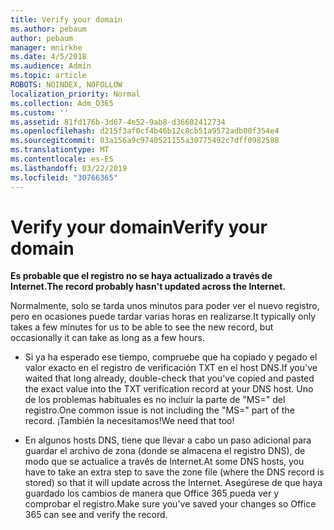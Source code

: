 ```yaml
---
title: Verify your domain
ms.author: pebaum
author: pebaum
manager: mnirkhe
ms.date: 4/5/2018
ms.audience: Admin
ms.topic: article
ROBOTS: NOINDEX, NOFOLLOW
localization_priority: Normal
ms.collection: Adm_O365
ms.custom: ''
ms.assetid: 81fd176b-3d67-4e52-9ab8-d36602412734
ms.openlocfilehash: d215f3af0cf4b46b12c8cb51a9572adb00f354e4
ms.sourcegitcommit: 03a156a9c9740521155a30775492c7dff0982588
ms.translationtype: MT
ms.contentlocale: es-ES
ms.lasthandoff: 03/22/2019
ms.locfileid: "30766365"
---
```

# <a name="verify-your-domain"></a><span data-ttu-id="9dcd4-102">Verify your domain</span><span class="sxs-lookup"><span data-stu-id="9dcd4-102">Verify your domain</span></span>

 <span data-ttu-id="9dcd4-103">**Es probable que el registro no se haya actualizado a través de Internet.**</span><span class="sxs-lookup"><span data-stu-id="9dcd4-103">**The record probably hasn't updated across the Internet.**</span></span>
  
<span data-ttu-id="9dcd4-104">Normalmente, solo se tarda unos minutos para poder ver el nuevo registro, pero en ocasiones puede tardar varias horas en realizarse.</span><span class="sxs-lookup"><span data-stu-id="9dcd4-104">It typically only takes a few minutes for us to be able to see the new record, but occasionally it can take as long as a few hours.</span></span> 
  
- <span data-ttu-id="9dcd4-105">Si ya ha esperado ese tiempo, compruebe que ha copiado y pegado el valor exacto en el registro de verificación TXT en el host DNS.</span><span class="sxs-lookup"><span data-stu-id="9dcd4-105">If you've waited that long already, double-check that you've copied and pasted the exact value into the TXT verification record at your DNS host.</span></span> <span data-ttu-id="9dcd4-106">Uno de los problemas habituales es no incluir la parte de "MS=" del registro.</span><span class="sxs-lookup"><span data-stu-id="9dcd4-106">One common issue is not including the "MS=" part of the record.</span></span> <span data-ttu-id="9dcd4-107">¡También la necesitamos!</span><span class="sxs-lookup"><span data-stu-id="9dcd4-107">We need that too!</span></span>
    
- <span data-ttu-id="9dcd4-108">En algunos hosts DNS, tiene que llevar a cabo un paso adicional para guardar el archivo de zona (donde se almacena el registro DNS), de modo que se actualice a través de Internet.</span><span class="sxs-lookup"><span data-stu-id="9dcd4-108">At some DNS hosts, you have to take an extra step to save the zone file (where the DNS record is stored) so that it will update across the Internet.</span></span> <span data-ttu-id="9dcd4-109">Asegúrese de que haya guardado los cambios de manera que Office 365 pueda ver y comprobar el registro.</span><span class="sxs-lookup"><span data-stu-id="9dcd4-109">Make sure you've saved your changes so Office 365 can see and verify the record.</span></span>
    

